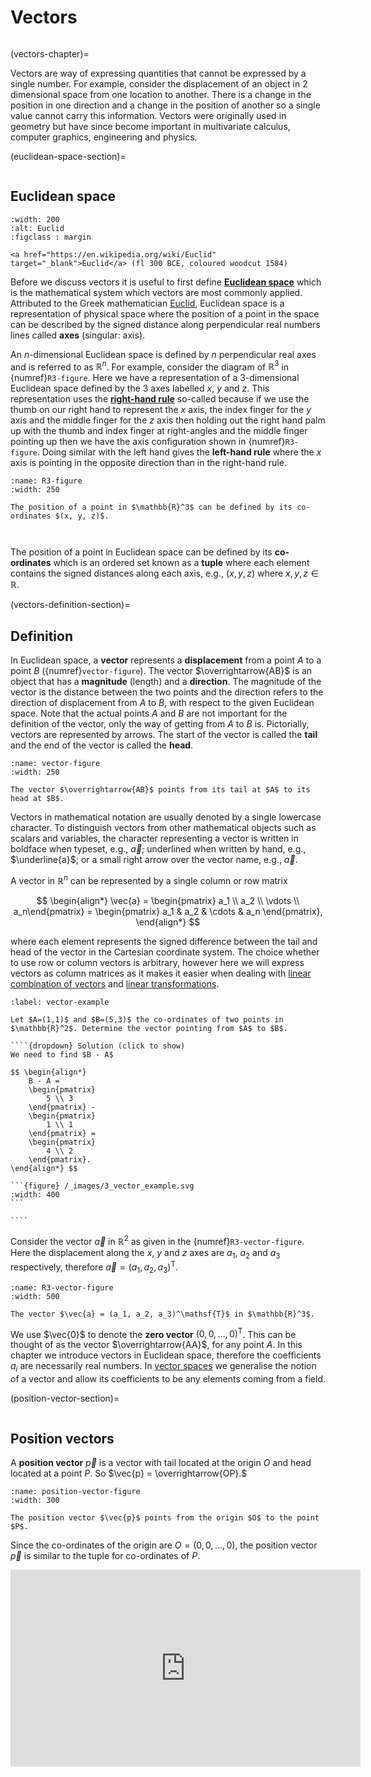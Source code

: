 # Vectors

```{index} Vector
```

(vectors-chapter)=

Vectors are way of expressing quantities that cannot be expressed by a single number. For example, consider the displacement of an object in 2 dimensional space from one location to another. There is a change in the position in one direction and a change in the position of another so a single value cannot carry this information. Vectors were originally used in geometry but have since become important in multivariate calculus, computer graphics, engineering and physics.

(euclidean-space-section)=

```{index} Euclidean space
```

## Euclidean space

```{figure} https://cdn.britannica.com/46/8446-050-BC92B998/Euclid-woodcut-1584.jpg
:width: 200
:alt: Euclid
:figclass : margin

<a href="https://en.wikipedia.org/wiki/Euclid" target="_blank">Euclid</a> (fl 300 BCE, coloured woodcut 1584)
```

Before we discuss vectors it is useful to first define <a href="https://en.wikipedia.org/wiki/Euclidean_space" target="_blank">**Euclidean space**</a> which is the mathematical system which vectors are most commonly applied. Attributed to the Greek mathematician <a href="https://en.wikipedia.org/wiki/Euclid" target="_blank">Euclid</a>, Euclidean space is a representation of physical space where the position of a point in the space can be described by the signed distance along perpendicular real numbers lines called **axes** (singular: axis).

An $n$-dimensional Euclidean space is defined by $n$ perpendicular real axes and is referred to as $\mathbb{R}^n$. For example, consider the diagram of $\mathbb{R}^3$ in {numref}`R3-figure`. Here we have a representation of a 3-dimensional Euclidean space defined by the 3 axes labelled $x$, $y$ and $z$. This representation uses the <a href="https://en.wikipedia.org/wiki/Right-hand_rule" target="_blank">**right-hand rule**</a> so-called because if we use the thumb on our right hand to represent the $x$ axis, the index finger for the $y$ axis and the middle finger for the $z$ axis then holding out the right hand palm up with the thumb and index finger at right-angles and the middle finger pointing up then we have the axis configuration shown in {numref}`R3-figure`. Doing similar with the left hand gives the **left-hand rule** where the $x$ axis is pointing in the opposite direction than in the right-hand rule.

```{figure} /_images/3_R3.svg
:name: R3-figure
:width: 250

The position of a point in $\mathbb{R}^3$ can be defined by its co-ordinates $(x, y, z)$.
```

```{index} Co-ordinates
```

```{index} Tuple
```

The position of a point in Euclidean space can be defined by its **co-ordinates** which is an ordered set known as a **tuple** where each element contains the signed distances along each axis, e.g., $(x, y, z)$ where $x, y, z \in \mathbb{R}$.

(vectors-definition-section)=

## Definition

In Euclidean space, a **vector** represents a **displacement** from a point $A$ to a point $B$ ({numref}`vector-figure`). The vector $\overrightarrow{AB}$ is an object that has a **magnitude** (length) and a **direction**. The magnitude of the vector is the distance between the two points and the direction refers to the direction of displacement from $A$ to $B$, with respect to the given Euclidean space. Note that the actual points $A$ and $B$ are not important for the definition of the vector, only the way of getting from $A$ to $B$ is. Pictorially, vectors are represented by arrows. The start of the vector is called the **tail** and the end of the vector is called the **head**.

```{figure} /_images/3_vector.svg
:name: vector-figure
:width: 250

The vector $\overrightarrow{AB}$ points from its tail at $A$ to its head at $B$.
```

Vectors in mathematical notation are usually denoted by a single lowercase character. To distinguish vectors from other mathematical objects such as scalars and variables, the character representing a vector is written in boldface when typeset, e.g., $\vec{a}$; underlined when written by hand, e.g., $\underline{a}$; or a small right arrow over the vector name, e.g., $\vec{a}$. 

A vector in $\mathbb{R}^n$ can be represented by a single column or row matrix

$$ \begin{align*}
    \vec{a} = \begin{pmatrix} a_1 \\ a_2 \\ \vdots \\ a_n\end{pmatrix} = \begin{pmatrix} a_1 & a_2 & \cdots & a_n \end{pmatrix},
\end{align*} $$

where each element represents the signed difference between the tail and head of the vector in the Cartesian coordinate system. The choice whether to use row or column vectors is arbitrary, however here we will express vectors as column matrices as it makes it easier when dealing with [linear combination of vectors](linear-combination-of-vectors-section) and [linear transformations](linear-transformations-chapter).

`````{prf:example}
:label: vector-example

Let $A=(1,1)$ and $B=(5,3)$ the co-ordinates of two points in $\mathbb{R}^2$. Determine the vector pointing from $A$ to $B$.

````{dropdown} Solution (click to show)
We need to find $B - A$

$$ \begin{align*}
    B - A = 
    \begin{pmatrix}
        5 \\ 3
    \end{pmatrix} -
    \begin{pmatrix}
        1 \\ 1
    \end{pmatrix} =
    \begin{pmatrix}
        4 \\ 2
    \end{pmatrix}.
\end{align*} $$

```{figure} /_images/3_vector_example.svg
:width: 400
```

````

`````

Consider the vector $\vec{a}$ in $\mathbb{R}^2$ as given in the {numref}`R3-vector-figure`. Here the displacement along the $x$, $y$ and $z$ axes are $a_1$, $a_2$ and $a_3$ respectively, therefore $\vec{a} = (a_1, a_2, a_3)^\mathsf{T}$.

```{figure} /_images/3_R3_vector.svg
:name: R3-vector-figure
:width: 500

The vector $\vec{a} = (a_1, a_2, a_3)^\mathsf{T}$ in $\mathbb{R}^3$.
```

We use $\vec{0}$ to denote the **zero vector** $(0, 0, \ldots, 0)^\mathsf{T}$. This can be thought of as the vector $\overrightarrow{AA}$, for any point $A$. In this chapter we introduce vectors in Euclidean space, therefore the coefficients $a_i$ are necessarily real numbers. In [vector spaces](vector-spaces-chapter) we generalise the notion of a vector and allow its coefficients to be any elements coming from a field.

(position-vector-section)=

```{index} Vector ; position vector
```

## Position vectors

A **position vector** $\vec{p}$ is a vector with tail located at the origin $O$ and head located at a point $P$. So $\vec{p} = \overrightarrow{OP}.$

```{figure} /_images/3_position_vector.svg
:name: position-vector-figure
:width: 300

The position vector $\vec{p}$ points from the origin $O$ to the point $P$.
```

Since the co-ordinates of the origin are $O = (0, 0, \ldots, 0)$, the position vector $\vec{p}$ is similar to the tuple for co-ordinates of $P$.

 

<iframe width="560" height="315" src="https://www.youtube.com/embed/3-LCn_dGzaY?si=83mL-se8kta0pqFL" title="YouTube video player" frameborder="0" allow="accelerometer; autoplay; clipboard-write; encrypted-media; gyroscope; picture-in-picture; web-share" allowfullscreen></iframe>